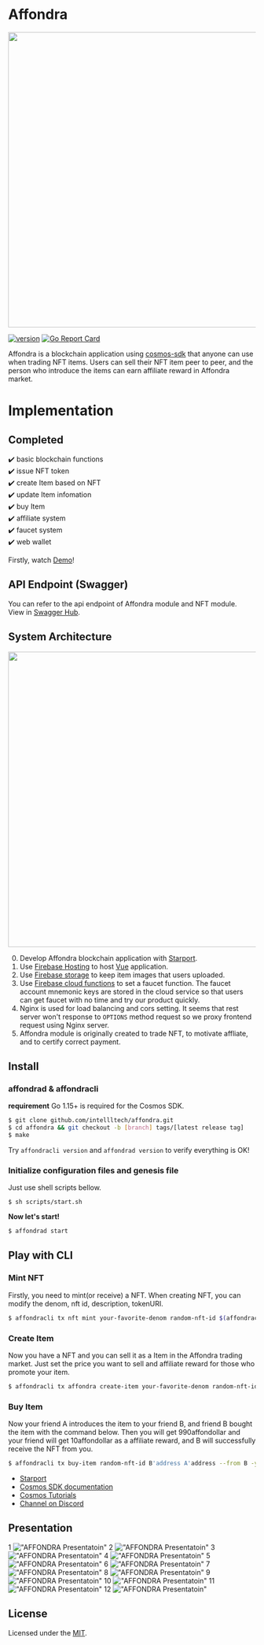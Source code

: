 # Affondra

<p align="center">
  <img src="./affondra-logo.jpg" width="600">
</p>

[![version](https://img.shields.io/github/v/tag/intellltech/affondra)](https://github.com/intellltech/affondra/releases/latest)
[![Go Report Card](https://goreportcard.com/badge/github.com/intellltech/affondra)](https://goreportcard.com/report/github.com/intellltech/affondra)

Affondra is a blockchain application using [cosmos-sdk](https://github.com/cosmos/cosmos-sdk) that anyone can use when trading NFT items. Users can sell their NFT item peer to peer, and the person who introduce the items can earn affiliate reward in Affondra market.

# Implementation
## Completed
:heavy_check_mark: basic blockchain functions  
:heavy_check_mark: issue NFT token  
:heavy_check_mark: create Item based on NFT  
:heavy_check_mark: update Item infomation  
:heavy_check_mark: buy Item  
:heavy_check_mark: affiliate system  
:heavy_check_mark: faucet system  
:heavy_check_mark: web wallet  

Firstly, watch [Demo](https://affondra.web.app/)!
## API Endpoint (Swagger)
You can refer to the api endpoint of Affondra module and NFT module.  
View in [Swagger Hub](https://app.swaggerhub.com/apis/intellltech/affondra/1.0).

## System Architecture
<p align="center">
  <img src="./architecture.png" width="600">
</p>

0. Develop Affondra blockchain application with [Starport](https://github.com/tendermint/starport).
1. Use [Firebase Hosting](https://firebase.google.com/docs/hosting) to host [Vue](https://vuejs.org/) application.
2. Use [Firebase storage](https://firebase.google.com/docs/storage) to keep item images that users uploaded.
3. Use [Firebase cloud functions](https://firebase.google.com/docs/functions) to set a faucet function. The faucet account mnemonic keys are stored in the cloud service so that users can get faucet with no time and try our product quickly.
4. Nginx is used for load balancing and cors setting. It seems that rest server won't response to `OPTIONS` method request so we proxy frontend request using Nginx server.
5. Affondra module is originally created to trade NFT, to motivate affliate, and to certify correct payment.

## Install
### affondrad & affondracli
**requirement**
Go 1.15+ is required for the Cosmos SDK.

```bash
$ git clone github.com/intellltech/affondra.git
$ cd affondra && git checkout -b [branch] tags/[latest release tag]
$ make
```

Try `affondracli version` and `affondrad version` to verify everything is OK!

### Initialize configuration files and genesis file

Just use shell scripts bellow.
```
$ sh scripts/start.sh
```

**Now let's start!**
```bash
$ affondrad start
```

## Play with CLI

### Mint NFT
Firstly, you need to mint(or receive) a NFT.
When creating NFT, you can modify the denom, nft id, description, tokenURI.

```bash
$ affondracli tx nft mint your-favorite-denom random-nft-id $(affondracli keys show -a user1) --tokenURI http://metadata.com --from user1 -y
```

### Create Item
Now you have a NFT and you can sell it as a Item in the Affondra trading market. Just set the price you want to sell and affiliate reward for those who promote your item.

```bash
$ affondracli tx affondra create-item your-favorite-denom random-nft-id 1000affondollar 10affondollar This item is Awesome! true --from=user1 -y
```

### Buy Item
Now your friend A introduces the item to your friend B, and friend B bought the item with the command below. Then you will get 990affondollar and your friend will get 10affondollar as a affiliate reward, and B will successfully receive the NFT from you.
```bash
$ affondracli tx buy-item random-nft-id B'address A'address --from B -y
```


- [Starport](https://github.com/tendermint/starport)
- [Cosmos SDK documentation](https://docs.cosmos.network)
- [Cosmos Tutorials](https://tutorials.cosmos.network)
- [Channel on Discord](https://discord.gg/W8trcGV)

## Presentation

1
!["AFFONDRA Presentatoin"](./vue/src/assets/presentation/1.jpg)
2
!["AFFONDRA Presentatoin"](./vue/src/assets/presentation/2.jpg)
3
!["AFFONDRA Presentatoin"](./vue/src/assets/presentation/3.jpg)
4
!["AFFONDRA Presentatoin"](./vue/src/assets/presentation/4.jpg)
5
!["AFFONDRA Presentatoin"](./vue/src/assets/presentation/5.jpg)
6
!["AFFONDRA Presentatoin"](./vue/src/assets/presentation/6.jpg)
7
!["AFFONDRA Presentatoin"](./vue/src/assets/presentation/7.jpg)
8
!["AFFONDRA Presentatoin"](./vue/src/assets/presentation/8.jpg)
9
!["AFFONDRA Presentatoin"](./vue/src/assets/presentation/9.jpg)
10
!["AFFONDRA Presentatoin"](./vue/src/assets/presentation/10.jpg)
11
!["AFFONDRA Presentatoin"](./vue/src/assets/presentation/11.jpg)
12
!["AFFONDRA Presentatoin"](./vue/src/assets/presentation/12.jpg)
## License
Licensed under the [MIT](LICENSE).
